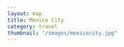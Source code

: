 ```yaml
---
layout: map
title: Mexico City
category: travel
thumbnail: "/images/mexicocity.jpg"
--- 
```

  <body>
    <div id="map"></div>
    <script>
      function initMap() {
        var pujol = {lat: 19.434475, lng: -99.187655};
        var julesbasement = {lat: 19.4305983, lng: -99.1983094};
        var yuban = {lat: 19.4188352, lng: -99.1662856};
        var romitacomedor = {lat: 19.4190907, lng: -99.1591261};
        
        var map = new google.maps.Map(document.getElementById('map'), {
          zoom: 13,
          center: pujol
        });
        
        var marker = new google.maps.Marker({
          position: pujol,
          map: map
        });
        var marker = new google.maps.Marker({
          position: julesbasement,
          map: map
        });
        var marker = new google.maps.Marker({
          position: yuban,
          map: map
        });
         var marker = new google.maps.Marker({
          position: romitacomedor,
          map: map
        });
      }
    </script>
    <script async defer
    src="https://maps.googleapis.com/maps/api/js?key=AIzaSyBjiDtJdMbIB54fTQAPJV7bljadWrv0Jww&callback=initMap">
    </script>
  </body>
   <style>
      #map {
        width: 100%;
        height: 400px;
       }
    </style>
